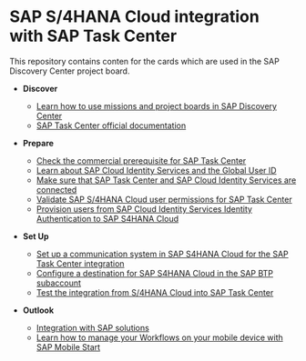 # SAP S/4HANA Cloud integration with SAP Task Center

This repository contains conten for the cards which are used in the SAP Discovery Center project board.

- **Discover**

   - [Learn how to use missions and project boards in SAP Discovery Center](prereq-setup-sap-task-center.md)
   - [SAP Task Center official documentation](sap-task-center-documentation.md)

- **Prepare**

   - [Check the commercial prerequisite for SAP Task Center](check-commercial-prereq-for-sap-task-center.md)
   - [Learn about SAP Cloud Identity Services and the Global User ID](learn-about-sap-cloud-identity-services.md)
   - [Make sure that SAP Task Center and SAP Cloud Identity Services are connected](sap-task-center-and-sap-cloud-identity-services.md)
   - [Validate SAP S/4HANA Cloud user permissions for SAP Task Center](s4roleconfirmation.md)
   - [Provision users from SAP Cloud Identity Services Identity Authentication to SAP S4HANA Cloud](s4provisionusers.md)
  
- **Set Up**

    - [Set up a communication system in SAP S4HANA Cloud for the SAP Task Center integration](S4CommSystem.md)
    - [Configure a destination for SAP S4HANA Cloud in the SAP BTP subaccount](UpdateS4CDestination.md)
    - [Test the integration from S/4HANA Cloud into SAP Task Center](testintegration.md)

- **Outlook**

    - [Integration with SAP solutions](integration-with-sap-solutions.md)
    - [Learn how to manage your Workflows on your mobile device with SAP Mobile Start](integrate-task-center-with-mobile-start.md)
    
